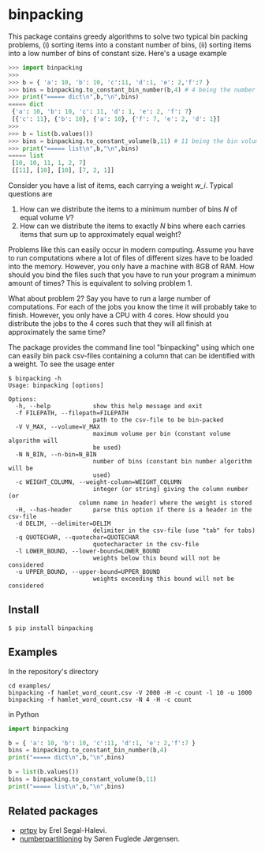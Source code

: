 # binpacking
This package contains greedy algorithms to solve two typical bin packing problems, (i) sorting items into a constant number of bins, (ii) sorting items into a low number of bins of constant size. Here's a usage example

```python
>>> import binpacking
>>>
>>> b = { 'a': 10, 'b': 10, 'c':11, 'd':1, 'e': 2,'f':7 }
>>> bins = binpacking.to_constant_bin_number(b,4) # 4 being the number of bins
>>> print("===== dict\n",b,"\n",bins)
===== dict
 {'a': 10, 'b': 10, 'c': 11, 'd': 1, 'e': 2, 'f': 7}
 [{'c': 11}, {'b': 10}, {'a': 10}, {'f': 7, 'e': 2, 'd': 1}]
>>>
>>> b = list(b.values())
>>> bins = binpacking.to_constant_volume(b,11) # 11 being the bin volume
>>> print("===== list\n",b,"\n",bins)
===== list
 [10, 10, 11, 1, 2, 7]
 [[11], [10], [10], [7, 2, 1]]
```

Consider you have a list of items, each carrying a weight *w_i*. Typical questions are

1. How can we distribute the items to a minimum number of bins *N* of equal volume *V*?
2. How can we distribute the items to exactly *N* bins where each carries items that sum up to approximately equal weight?

Problems like this can easily occur in modern computing. Assume you have to run computations where a lot of files of different sizes have to be loaded into the memory. However, you only have a machine with 8GB of RAM. How should you bind the files such that you have to run your program a minimum amount of times? This is equivalent to solving problem 1.

What about problem 2? Say you have to run a large number of computations. For each of the jobs you know the time it will probably take to finish. However, you only have a CPU with 4 cores. How should you distribute the jobs to the 4 cores such that they will all finish at approximately the same time?

The package provides the command line tool "binpacking" using which one can easily bin pack csv-files containing a column that can be identified with a weight. To see the usage enter 

    $ binpacking -h
    Usage: binpacking [options]

    Options:
      -h, --help            show this help message and exit
      -f FILEPATH, --filepath=FILEPATH
                            path to the csv-file to be bin-packed
      -V V_MAX, --volume=V_MAX
                            maximum volume per bin (constant volume algorithm will
                            be used)
      -N N_BIN, --n-bin=N_BIN
                            number of bins (constant bin number algorithm will be
                            used)
      -c WEIGHT_COLUMN, --weight-column=WEIGHT_COLUMN
                            integer (or string) giving the column number (or
                        column name in header) where the weight is stored
      -H, --has-header      parse this option if there is a header in the csv-file
      -d DELIM, --delimiter=DELIM
                            delimiter in the csv-file (use "tab" for tabs)
      -q QUOTECHAR, --quotechar=QUOTECHAR
                            quotecharacter in the csv-file
      -l LOWER_BOUND, --lower-bound=LOWER_BOUND
                            weights below this bound will not be considered
      -u UPPER_BOUND, --upper-bound=UPPER_BOUND
                            weights exceeding this bound will not be considered

## Install 

    $ pip install binpacking

## Examples

In the repository's directory

    cd examples/
    binpacking -f hamlet_word_count.csv -V 2000 -H -c count -l 10 -u 1000
    binpacking -f hamlet_word_count.csv -N 4 -H -c count 

in Python

```python
import binpacking

b = { 'a': 10, 'b': 10, 'c':11, 'd':1, 'e': 2,'f':7 }
bins = binpacking.to_constant_bin_number(b,4)
print("===== dict\n",b,"\n",bins)

b = list(b.values())
bins = binpacking.to_constant_volume(b,11)
print("===== list\n",b,"\n",bins)

```

## Related packages

* [prtpy](https://github.com/erelsgl/prtpy) by Erel Segal-Halevi.
* [numberpartitioning](https://github.com/fuglede/numberpartitioning) by Søren Fuglede Jørgensen.
